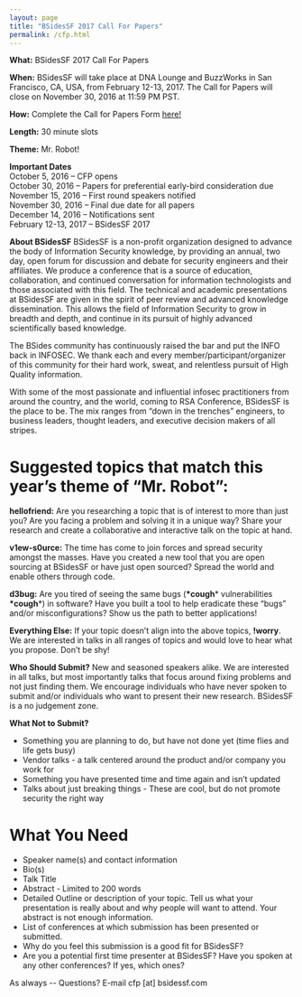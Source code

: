 ```yaml
---
layout: page
title: "BSidesSF 2017 Call For Papers"
permalink: /cfp.html
--- 
```


**What:** BSidesSF 2017 Call For Papers

**When:** BSidesSF will take place at DNA Lounge and BuzzWorks in San Francisco, CA, USA, from February 12-13, 2017.  The Call for Papers will close on November 30, 2016 at 11:59 PM PST.

**How:** Complete the Call for Papers Form [here!](https://docs.google.com/a/bsidessf.com/forms/d/e/1FAIpQLSesFuqJxbBMqcvi5BU03CCp7jLFbY-jAYGDKpMpgTyeDdLBvQ/viewform)

**Length:** 30 minute slots

**Theme:** Mr. Robot!

**Important Dates**  
October 5, 2016 – CFP opens  
October 30, 2016 – Papers for preferential early-bird consideration due  
November 15, 2016 – First round speakers notified  
November 30, 2016 – Final due date for all papers  
December 14, 2016 – Notifications sent  
February 12-13, 2017 – BSidesSF 2017  

**About BSidesSF**
BSidesSF is a non-profit organization designed to advance the body of Information Security knowledge, by providing an annual, two day, open forum for discussion and debate for security engineers and their affiliates. We produce a conference that is a source of education, collaboration, and continued conversation for information technologists and those associated with this field. The technical and academic presentations at BSidesSF are given in the spirit of peer review and advanced knowledge dissemination. This allows the field of Information Security to grow in breadth and depth, and continue in its pursuit of highly advanced scientifically based knowledge.

The BSides community has continuously raised the bar and put the INFO back in INFOSEC. We thank each and every member/participant/organizer of this community for their hard work, sweat, and relentless pursuit of High Quality information.

With some of the most passionate and influential infosec practitioners from around the country, and the world, coming to RSA Conference, BSidesSF is the place to be. The mix ranges from “down in the trenches” engineers, to business leaders, thought leaders, and executive decision makers of all stripes.

# Suggested topics that match this year’s theme of “Mr. Robot”:

**hellofriend:** Are you researching a topic that is of interest to more than just you?  Are you facing a problem and solving it in a unique way?  Share your research and create a collaborative and interactive talk on the topic at hand.

**v1ew-s0urce:** The time has come to join forces and spread security amongst the masses.  Have you created a new tool that you are open sourcing at BSidesSF or have just open sourced?  Spread the world and enable others through code.

**d3bug:** <!ENTITY lol1 "&lol;&lol;&lol;&lol;&lol;&lol;&lol;&lol;&lol;&lol;">
Are you tired of seeing the same bugs (**\*cough**\* vulnerabilities **\*cough**\*) in software?  Have you built a tool to help eradicate these “bugs” and/or misconfigurations?  Show us the path to better applications!

**Everything Else:** If your topic doesn’t align into the above topics, **!worry**.  We are interested in talks in all ranges of topics and would love to hear what you propose.  Don’t be shy!

**Who Should Submit?**
New and seasoned speakers alike.  We are interested in all talks, but most importantly talks that focus around fixing problems and not just finding them.  We encourage individuals who have never spoken to submit and/or individuals who want to present their new research.  BSidesSF is a no judgement zone.

**What Not to Submit?**
- Something you are planning to do, but have not done yet (time flies and life gets busy)
- Vendor talks - a talk centered around the product and/or company you work for
- Something you have presented time and time again and isn’t updated
- Talks about just breaking things - These are cool, but do not promote security the right way

# What You Need
- Speaker name(s) and contact information
- Bio(s)
- Talk Title
- Abstract - Limited to 200 words
- Detailed Outline or description of your topic.  Tell us what your presentation is really about and why people will want to attend.  Your abstract is not enough information.
- List of conferences at which submission has been presented or submitted.
- Why do you feel this submission is a good fit for BSidesSF?
- Are you a potential first time presenter at BSidesSF? Have you spoken at any other conferences? If yes, which ones?

As always -- Questions? E-mail cfp [at] bsidessf.com
